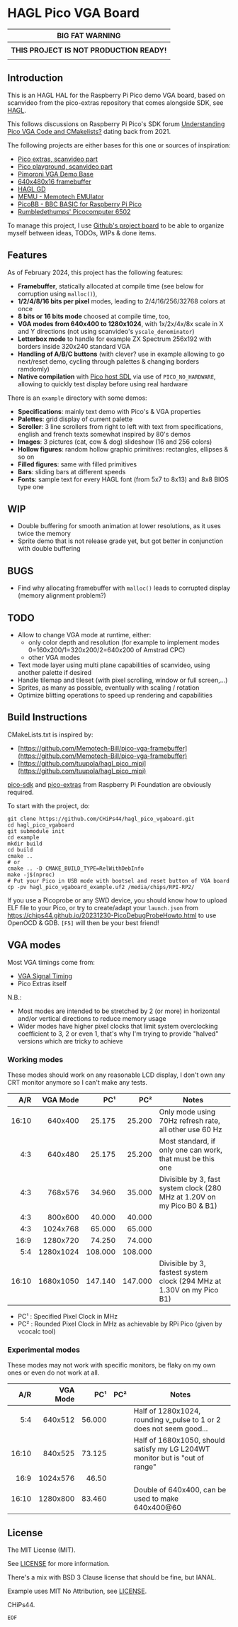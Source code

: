 # HAGL Pico VGA Board

|            **BIG FAT WARNING**            |
| :---------------------------------------: |
|                                           |
| **THIS PROJECT IS NOT PRODUCTION READY!** |
|                                           |

## Introduction

This is an HAGL HAL for the Raspberry Pi Pico demo VGA board, based on scanvideo from the pico-extras repository that comes alongside SDK, see [HAGL](https://github.com/tuupola/hagl).

This follows discussions on Raspberry Pi Pico's SDK forum [Understanding Pico VGA Code and CMakelists?](https://www.raspberrypi.org/forums/viewtopic.php?f=145&t=305712) dating back from 2021.

The following projects are either bases for this one or sources of inspiration:

- [Pico extras, scanvideo part](https://github.com/raspberrypi/pico-extras/tree/master/src/rp2_common/pico_scanvideo_dpi)
- [Pico playground, scanvideo part](https://github.com/raspberrypi/pico-playground/tree/master/scanvideo)
- [Pimoroni VGA Demo Base](https://shop.pimoroni.com/products/pimoroni-pico-vga-demo-base)
- [640x480x16 framebuffer](https://github.com/Memotech-Bill/pico-vga-framebuffer)
- [HAGL GD](https://github.com/tuupola/hagl_gd)
- [MEMU - Memotech EMUlator](https://github.com/Memotech-Bill/MEMU)
- [PicoBB - BBC BASIC for Raspberry Pi Pico](https://github.com/Memotech-Bill/PicoBB)
- [Rumbledethumps' Picocomputer 6502](https://github.com/picocomputer/rp6502)

To manage this project, I use [Github's project board](https://github.com/users/CHiPs44/projects/1/views/2) to be able to organize myself between ideas, TODOs, WIPs & done items.

## Features

As of February 2024, this project has the following features:

- **Framebuffer**, statically allocated at compile time (see below for corruption using `malloc()`),
- **1/2/4/8/16 bits per pixel** modes, leading to 2/4/16/256/32768 colors at once
- **8 bits or 16 bits mode** choosed at compile time, too,
- **VGA modes from 640x400 to 1280x1024**, with 1x/2x/4x/8x scale in X and Y directions (not using scanvideo's `yscale_denominator`)
- **Letterbox mode** to handle for example ZX Spectrum 256x192 with borders inside 320x240 standard VGA
- **Handling of A/B/C buttons** (with clever? use in example allowing to go next/reset demo, cycling through palettes & changing borders ramdomly)
- **Native compilation** with [Pico host SDL](`https://github.com/raspberrypi/pico-host-sdl`) via use of `PICO_NO_HARDWARE`, allowing to quickly test display before using real hardware

There is an `example` directory with some demos:

- **Specifications**: mainly text demo with Pico's & VGA properties
- **Palettes**: grid display of current palette
- **Scroller**: 3 line scrollers from right to left with text from specifications, english and french texts somewhat inspired by 80's demos
- **Images**: 3 pictures (cat, cow & dog) slideshow (16 and 256 colors)
- **Hollow figures**: random hollow graphic primitives: rectangles, ellipses & so on
- **Filled figures**: same with filled primitives
- **Bars**: sliding bars at different speeds
- **Fonts**: sample text for every HAGL font (from 5x7 to 8x13) and 8x8 BIOS type one

## WIP

- Double buffering for smooth animation at lower resolutions, as it uses twice the memory
- Sprite demo that is not release grade yet, but got better in conjunction with double buffering

## BUGS

- Find why allocating framebuffer with `malloc()` leads to corrupted display (memory alignment problem?)

## TODO

- Allow to change VGA mode at runtime, either:
  - only color depth and resolution (for example to implement modes 0=160x200/1=320x200/2=640x200 of Amstrad CPC)
  - other VGA modes
- Text mode layer using multi plane capabilities of scanvideo, using another palette if desired
- Handle tilemap and tileset (with pixel scrolling, window or full screen,...)
- Sprites, as many as possible, eventually with scaling / rotation
- Optimize blitting operations to speed up rendering and capabilities

## Build Instructions

CMakeLists.txt is inspired by:

- [https://github.com/Memotech-Bill/pico-vga-framebuffer](https://github.com/Memotech-Bill/pico-vga-framebuffer)
- [https://github.com/tuupola/hagl_pico_mipi](https://github.com/tuupola/hagl_pico_mipi)

[pico-sdk](https://github.com/raspberrypi/pico-sdk) and [pico-extras](https://github.com/raspberrypi/pico-extras) from Raspberry Pi Foundation are obviously required.

To start with the project, do:

```shell
git clone https://github.com/CHiPs44/hagl_pico_vgaboard.git
cd hagl_pico_vgaboard
git submodule init
cd example
mkdir build
cd build
cmake ..
# or
cmake .. -D CMAKE_BUILD_TYPE=RelWithDebInfo
make -j$(nproc)
# Put your Pico in USB mode with bootsel and reset button of VGA board
cp -pv hagl_pico_vgaboard_example.uf2 /media/chips/RPI-RP2/
```

If you use a Picoprobe or any SWD device, you should know how to upload ELF file to your Pico, or try to create/adapt your `launch.json` from <https://chips44.github.io/20231230-PicoDebugProbeHowto.html> to use OpenOCD & GDB. `[F5]` will then be your best friend!

## VGA modes

Most VGA timings come from:

- [VGA Signal Timing](http://tinyvga.com/vga-timing)
- Pico Extras itself

N.B.:

- Most modes are intended to be stretched by 2 (or more) in horizontal and/or vertical directions to reduce memory usage
- Wider modes have higher pixel clocks that limit system overclocking coefficient to 3, 2 or even 1, that's why I'm trying to provide "halved" versions which are tricky to achieve

### Working modes

These modes should work on any reasonable LCD display, I don't own any CRT monitor anymore so I can't make any tests.

|   A/R |  VGA Mode |     PC¹ |     PC² | Notes                                                                   |
| ----: | --------: | ------: | ------: | ----------------------------------------------------------------------- |
| 16:10 |   640x400 |  25.175 |  25.200 | Only mode using 70Hz refresh rate, all other use 60 Hz                  |
|   4:3 |   640x480 |  25.175 |  25.200 | Most standard, if only one can work, that must be this one              |
|   4:3 |   768x576 |  34.960 |  35.000 | Divisible by 3, fast system clock (280 MHz at 1.20V on my Pico B0 & B1) |
|   4:3 |   800x600 |  40.000 |  40.000 |                                                                         |
|   4:3 |  1024x768 |  65.000 |  65.000 |                                                                         |
|  16:9 |  1280x720 |  74.250 |  74.000 |                                                                         |
|   5:4 | 1280x1024 | 108.000 | 108.000 |                                                                         |
| 16:10 | 1680x1050 | 147.140 | 147.000 | Divisible by 3, fastest system clock (294 MHz at 1.30V on my Pico B1)   |

- PC¹ : Specified Pixel Clock in MHz
- PC² : Rounded Pixel Clock in MHz as achievable by RPi Pico (given by vcocalc tool)

### Experimental modes

These modes may not work with specific monitors, be flaky on my own ones or even do not work at all.

|   A/R | VGA Mode |    PC¹ | PC² | Notes                                                                        |
| ----: | -------: | -----: | --: | ---------------------------------------------------------------------------- |
|   5:4 |  640x512 | 56.000 |     | Half of 1280x1024, rounding v_pulse to 1 or 2 does not seem good...          |
| 16:10 |  840x525 | 73.125 |     | Half of 1680x1050, should satisfy my LG L204WT monitor but is "out of range" |
|  16:9 | 1024x576 |  46.50 |     |                                                                              |
| 16:10 | 1280x800 | 83.460 |     | Double of 640x400, can be used to make 640x400@60                            |

## License

The MIT License (MIT).

See [LICENSE](LICENSE) for more information.

There's a mix with BSD 3 Clause license that should be fine, but IANAL.

Example uses MIT No Attribution, see [LICENSE](example/LICENSE).

CHiPs44.

`EOF`
